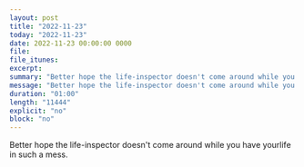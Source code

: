 ```yaml
---
layout: post
title: "2022-11-23"
today: "2022-11-23"
date: 2022-11-23 00:00:00 0000
file:
file_itunes:
excerpt:
summary: "Better hope the life-inspector doesn't come around while you have yourlife in such a mess."
message: "Better hope the life-inspector doesn't come around while you have yourlife in such a mess."
duration: "01:00"
length: "11444"
explicit: "no"
block: "no"
---
```

Better hope the life-inspector doesn't come around while you have yourlife in such a mess.

